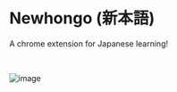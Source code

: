 # Newhongo (新本語)

A chrome extension for Japanese learning!

<br />

![image](https://user-images.githubusercontent.com/2780941/94436464-c06fa400-019c-11eb-857a-45350ba2307d.png)
